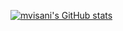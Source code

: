 [![mvisani's GitHub stats](https://github-readme-stats.vercel.app/api?username=mvisani)](https://github.com/anuraghazra/github-readme-stats)
